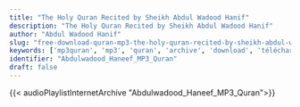 ```yaml
---
title: "The Holy Quran Recited by Sheikh Abdul Wadood Hanif"
description: "The Holy Quran Recited by Sheikh Abdul Wadood Hanif"
author: "Abdul Wadood Hanif"
slug: "free-download-quran-mp3-the-holy-quran-recited-by-sheikh-abdul-wadood-hanif"
keywords: ['mp3quran', 'mp3', 'quran', 'archive', 'download', 'télécharger', 'coran', 'islam', 'Abdulwadood', 'Haneef', 'abdalwadood', 'hanif', 'abdalwadoud', 'hneef', 'abd', 'alwadood', 'hnif', 'alwadoud', 'عبد', 'الودود', 'حنيف', 'قرآن', 'مصحف', 'مرتل', 'مجود', 'القرآن', 'الكريم', 'المصحف', 'المرتل', 'المجود', 'إسلام', 'تحميل']
identifier: "Abdulwadood_Haneef_MP3_Quran"
draft: false
---
```


{{< audioPlaylistInternetArchive "Abdulwadood_Haneef_MP3_Quran">}}
